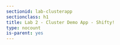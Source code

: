 ```yaml
---
sectionid: lab-clusterapp
sectionclass: h1
title: Lab 2 - Cluster Demo App - Shifty!
type: nocount
is-parent: yes
---
```


